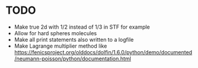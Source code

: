 # TODO

- Make true 2d with 1/2 instead of 1/3 in STF for example
- Allow for hard spheres molecules
- Make all print statements also written to a logfile
- Make Lagrange multiplier method like https://fenicsproject.org/olddocs/dolfin/1.6.0/python/demo/documented/neumann-poisson/python/documentation.html
